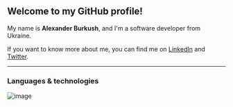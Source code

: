 ## Welcome to my GitHub profile!

My name is **Alexander Burkush**, and I'm a software developer from Ukraine.

If you want to know more about me, you can find me on [LinkedIn](https://www.linkedin.com/in/alexander-burkush/) and [Twitter](https://twitter.com/alexburkush).

---

### Languages & technologies
![image](https://github.com/burkush/burkush/blob/main/icons/html5.svg)
